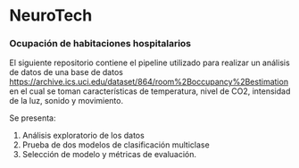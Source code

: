 # NeuroTech
### Ocupación de habitaciones hospitalarios

El siguiente repositorio contiene el pipeline utilizado para realizar un análisis de datos de una base de datos <https://archive.ics.uci.edu/dataset/864/room%2Boccupancy%2Bestimation>
en el cual se toman características de temperatura, nivel de CO2, intensidad de la luz, sonido y movimiento.

Se presenta:

1. Análisis exploratorio de los datos
2. Prueba de dos modelos de clasificación multiclase
3. Selección de modelo y métricas de evaluación.

